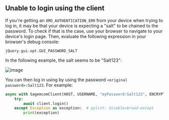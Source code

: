 ## Unable to login using the client

If you're getting an `XMO_AUTHENTICATION_ERR` from your device when trying to log in, it may be that your device is expecting a "salt" to be chained to the password.
To check if that is the case, use your browser to navigate to your device's login page. Then, evaluate the following expression in your browser's debug console:

```
jQuery.gui.opt.GUI_PASSWORD_SALT
```

In the following example, the salt seems to be "Salt123":

![image](https://github.com/user-attachments/assets/f60f4633-cbb6-4e8f-a674-0d7f3cda0ab2)


You can then log in using by using the password `<original password>:Salt123`. For example:

```python
async with SagemcomClient(HOST, USERNAME, "myPassword:Salt123", ENCRYPTION_METHOD) as client:
    try:
        await client.login()
    except Exception as exception:  # pylint: disable=broad-except
        print(exception)
```
